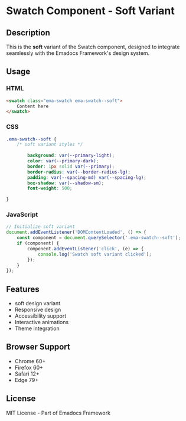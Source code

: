 # Swatch Component - Soft Variant

## Description
This is the **soft** variant of the Swatch component, designed to integrate seamlessly with the Emadocs Framework's design system.

## Usage

### HTML
```html
<swatch class="ema-swatch ema-swatch--soft">
    Content here
</swatch>
```

### CSS
```css
.ema-swatch--soft {
    /* soft variant styles */
    
        background: var(--primary-light);
        color: var(--primary-dark);
        border: 1px solid var(--primary);
        border-radius: var(--border-radius-lg);
        padding: var(--spacing-md) var(--spacing-lg);
        box-shadow: var(--shadow-sm);
        font-weight: 500;
    
}
```

### JavaScript
```javascript
// Initialize soft variant
document.addEventListener('DOMContentLoaded', () => {
    const component = document.querySelector('.ema-swatch--soft');
    if (component) {
        component.addEventListener('click', (e) => {
            console.log('Swatch soft variant clicked');
        });
    }
});
```

## Features
- soft design variant
- Responsive design
- Accessibility support
- Interactive animations
- Theme integration

## Browser Support
- Chrome 60+
- Firefox 60+
- Safari 12+
- Edge 79+

## License
MIT License - Part of Emadocs Framework
